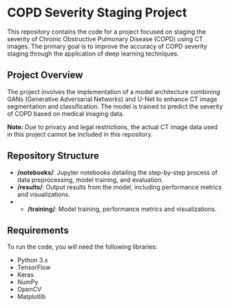 # COPD Severity Staging Project

This repository contains the code for a project focused on staging the severity of Chronic Obstructive Pulmonary Disease (COPD) using CT images. The primary goal is to improve the accuracy of COPD severity staging through the application of deep learning techniques.

## Project Overview

The project involves the implementation of a model architecture combining GANs (Generative Adversarial Networks) and U-Net to enhance CT image segmentation and classification. The model is trained to predict the severity of COPD based on medical imaging data.

**Note:** Due to privacy and legal restrictions, the actual CT image data used in this project cannot be included in this repository.

## Repository Structure

- **/notebooks/**: Jupyter notebooks detailing the step-by-step process of data preprocessing, model training, and evaluation.
- **/results/**: Output results from the model, including performance metrics and visualizations.
- - **/training/**: Model training, performance metrics and visualizations.


## Requirements

To run the code, you will need the following libraries:

- Python 3.x
- TensorFlow
- Keras
- NumPy
- OpenCV
- Matplotlib
